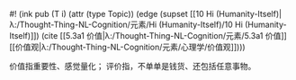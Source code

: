 #! (ink pub (T i) (attr (type Topic)) (edge (supset [[10 Hi (Humanity-Itself)|λ:/Thought-Thing-NL-Cognition/元素/Hi (Humanity-Itself)/10 Hi (Humanity-Itself)]]) (cite [[5.3a1 价值|λ:/Thought-Thing-NL-Cognition/元素/5.3a1 价值]] [[价值观|λ:/Thought-Thing-NL-Cognition/元素/心理学/价值观]])))


价值指重要性、感觉量化；
评价指，不单单是钱货、还包括任意事物。